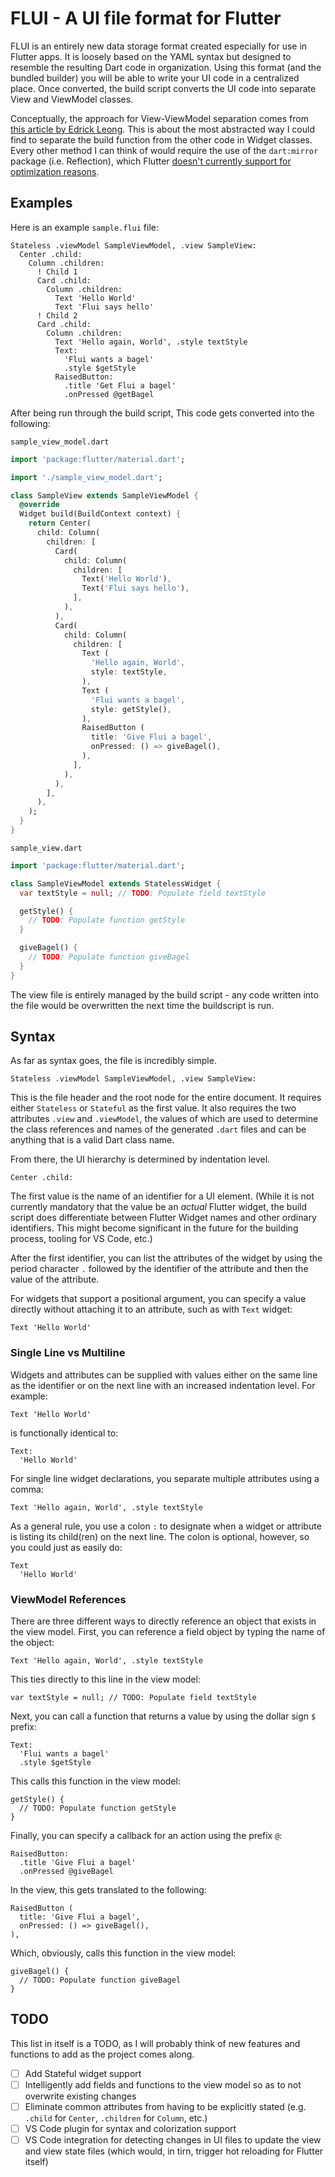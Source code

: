 # FLUI - A UI file format for Flutter

FLUI is an entirely new data storage format created especially for use in Flutter apps. It is loosely based on the YAML syntax but designed to resemble the resulting Dart code in organization. Using this format (and the bundled builder) you will be able to write your UI code in a centralized place. Once converted, the build script converts the UI code into separate View and ViewModel classes.

Conceptually, the approach for View-ViewModel separation comes from [this article by Edrick Leong](https://blog.usejournal.com/easily-navigate-through-your-flutter-code-by-separating-view-and-view-model-240026191106). This is about the most abstracted way I could find to separate the build function from the other code in Widget classes. Every other method I can think of would require the use of the `dart:mirror` package (i.e. Reflection), which Flutter [doesn't currently support for optimization reasons](https://github.com/flutter/flutter/issues/1150).

## Examples

Here is an example `sample.flui` file:

```
Stateless .viewModel SampleViewModel, .view SampleView:
  Center .child:
    Column .children:
      ! Child 1
      Card .child:
        Column .children:
          Text 'Hello World'
          Text 'Flui says hello'
      ! Child 2
      Card .child:
        Column .children:
          Text 'Hello again, World', .style textStyle
          Text:
            'Flui wants a bagel' 
            .style $getStyle
          RaisedButton:
            .title 'Get Flui a bagel'
            .onPressed @getBagel
```

After being run through the build script, This code gets converted into the following:

`sample_view_model.dart`
```dart
import 'package:flutter/material.dart';

import './sample_view_model.dart';

class SampleView extends SampleViewModel {
  @override
  Widget build(BuildContext context) {
    return Center(
      child: Column(
        children: [
          Card(
            child: Column(
              children: [
                Text('Hello World'),
                Text('Flui says hello'),
              ],
            ),
          ),
          Card(
            child: Column(
              children: [
                Text (
                  'Hello again, World',
                  style: textStyle,
                ),
                Text (
                  'Flui wants a bagel',
                  style: getStyle(),
                ),
                RaisedButton (
                  title: 'Give Flui a bagel',
                  onPressed: () => giveBagel(),
                ),
              ],
            ),
          ),
        ],
      ),
    );
  }
}
```

`sample_view.dart`
```dart
import 'package:flutter/material.dart';

class SampleViewModel extends StatelessWidget {
  var textStyle = null; // TODO: Populate field textStyle

  getStyle() {
    // TODO: Populate function getStyle
  }

  giveBagel() {
    // TODO: Populate function giveBagel
  }
}
```

The view file is entirely managed by the build script - any code written into the file would be overwritten the next time the buildscript is run.

## Syntax

As far as syntax goes, the file is incredibly simple.

```
Stateless .viewModel SampleViewModel, .view SampleView:
```

This is the file header and the root node for the entire document. It requires either `Stateless` or `Stateful` as the first value. It also requires the two attributes `.view` and `.viewModel`, the values of which are used to determine the class references and names of the generated `.dart` files and can be anything that is a valid Dart class name.

From there, the UI hierarchy is determined by indentation level. 

```
Center .child:
```

The first value is the name of an identifier for a UI element. (While it is not currently mandatory that the value be an _actual_ Flutter widget, the build script does differentiate between Flutter Widget names and other ordinary identifiers. This might become significant in the future for the building process, tooling for VS Code, etc.)

After the first identifier, you can list the attributes of the widget by using the period character `.` followed by the identifier of the attribute and then the value of the attribute.

For widgets that support a positional argument, you can specify a value directly without attaching it to an attribute, such as with `Text` widget:

```
Text 'Hello World'
```

### Single Line vs Multiline

Widgets and attributes can be supplied with values either on the same line as the identifier or on the next line with an increased indentation level. For example:

```
Text 'Hello World'
```

is functionally identical to:

```
Text:
  'Hello World'
```

For single line widget declarations, you separate multiple attributes using a comma:

```
Text 'Hello again, World', .style textStyle
```

As a general rule, you use a colon `:` to designate when a widget or attribute is listing its child(ren) on the next line. The colon is optional, however, so you could just as easily do:

```
Text
  'Hello World'
```

### ViewModel References

There are three different ways to directly reference an object that exists in the view model. First, you can reference a field object by typing the name of the object:

```
Text 'Hello again, World', .style textStyle
```

This ties directly to this line in the view model:

```
var textStyle = null; // TODO: Populate field textStyle
```

Next, you can call a function that returns a value by using the dollar sign `$` prefix:

```
Text:
  'Flui wants a bagel'
  .style $getStyle
```

This calls this function in the view model:

```
getStyle() {
  // TODO: Populate function getStyle
}
```

Finally, you can specify a callback for an action using the prefix `@`:

```
RaisedButton:
  .title 'Give Flui a bagel'
  .onPressed @giveBagel
```

In the view, this gets translated to the following:

```
RaisedButton (
  title: 'Give Flui a bagel',
  onPressed: () => giveBagel(),
),
```

Which, obviously, calls this function in the view model:

```
giveBagel() {
  // TODO: Populate function giveBagel
}
```

## TODO

This list in itself is a TODO, as I will probably think of new features and functions to add as the project comes along.

- [ ] Add Stateful widget support
- [ ] Intelligently add fields and functions to the view model so as to not overwrite existing changes
- [ ] Eliminate common attributes from having to be explicitly stated (e.g. `.child` for `Center`, `.children` for `Column`, etc.)
- [ ] VS Code plugin for syntax and colorization support
- [ ] VS Code integration for detecting changes in UI files to update the view and view state files (which would, in tirn, trigger hot reloading for Flutter itself)
